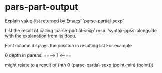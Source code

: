 # pars-part-output
Explain value-list returned by Emacs' `parse-partial-sexp' 

List the result of calling ‘parse-partial-sexp’ resp. ‘syntax-ppss’
alongside with the explanation from its docu.

First column displays the position in resulting list
For example

0  depth in parens.
	 ====> 1 <====

might relate to a result of
(nth 0 (parse-partial-sexp (point-min) (point)))



